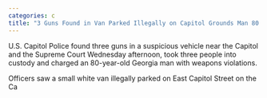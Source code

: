 ```yaml
---
categories: c
title: "3 Guns Found in Van Parked Illegally on Capitol Grounds Man 80 Arrested"
---
```


U.S. Capitol Police found three guns in a suspicious vehicle near the Capitol and the Supreme Court Wednesday afternoon, took three people into custody and charged an 80-year-old Georgia man with weapons violations.



Officers saw a small white van illegally parked on East Capitol Street on the Ca